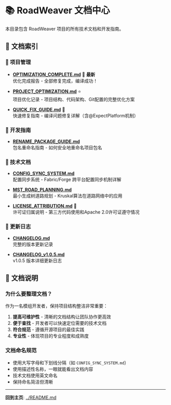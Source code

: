 # 📚 RoadWeaver 文档中心

本目录包含 RoadWeaver 项目的所有技术文档和开发指南。

## 📑 文档索引

### 🚀 项目管理

- **[OPTIMIZATION_COMPLETE.md](./OPTIMIZATION_COMPLETE.md)** 🎉 **最新**  
  优化完成报告 - 全部修复完成，编译成功！

- **[PROJECT_OPTIMIZATION.md](./PROJECT_OPTIMIZATION.md)** ⭐  
  项目优化记录 - 项目结构、代码架构、Git配置的完整优化方案

- **[QUICK_FIX_GUIDE.md](./QUICK_FIX_GUIDE.md)** 🔧  
  快速修复指南 - 编译问题修复详解（含@ExpectPlatform机制）

### 📖 开发指南

- **[RENAME_PACKAGE_GUIDE.md](./RENAME_PACKAGE_GUIDE.md)**  
  包名重命名指南 - 如何安全地重命名项目包名

### 🔧 技术文档

- **[CONFIG_SYNC_SYSTEM.md](./CONFIG_SYNC_SYSTEM.md)**  
  配置同步系统 - Fabric/Forge 跨平台配置同步机制详解

- **[MST_ROAD_PLANNING.md](./MST_ROAD_PLANNING.md)**  
  最小生成树道路规划 - Kruskal算法在道路网络中的应用

- **[LICENSE_ATTRIBUTION.md](./LICENSE_ATTRIBUTION.md)** 📜  
  许可证归属说明 - 第三方代码使用和Apache 2.0许可证遵守情况

### 📝 更新日志

- **[CHANGELOG.md](./CHANGELOG.md)**  
  完整的版本更新记录

- **[CHANGELOG_v1.0.5.md](./CHANGELOG_v1.0.5.md)**  
  v1.0.5 版本详细更新日志

## 🎯 文档说明

### 为什么要整理文档？

作为一名模组开发者，保持项目结构整洁非常重要：

1. **提高可维护性** - 清晰的文档结构让团队协作更高效
2. **便于查找** - 开发者可以快速定位需要的技术文档
3. **符合规范** - 遵循开源项目的最佳实践
4. **专业性** - 体现项目的专业程度和成熟度

### 文档命名规范

- 使用大写字母和下划线分隔（如 `CONFIG_SYNC_SYSTEM.md`）
- 使用描述性名称，一眼就能看出文档内容
- 技术文档使用英文命名
- 保持命名简洁但清晰

---

**回到主页**: [../README.md](../README.md)
